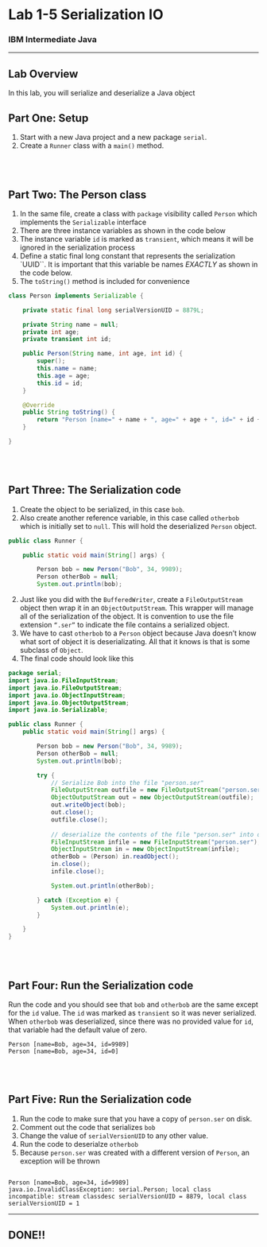 # Lab 1-5 Serialization IO
### IBM Intermediate Java

---

## Lab Overview

In this lab, you will serialize and deserialize a Java object

## Part One: Setup

1. Start with a new Java project and a new package `serial`.
2. Create a `Runner` class with a `main()` method.

<br/>
<br/>

## Part Two: The Person class

1. In the same file, create a class with `package` visibility called `Person` which implements the `Serializable` interface
2. There are three instance variables as shown in the code below
3. The instance variable `id` is marked as `transient`, which means it will be ignored in the serialization process
4. Define a static final long constant that represents the serialization `UUID``. It is important that this variable be names _EXACTLY_ as shown in the code below.
5. The `toString()` method is included for convenience

```java
class Person implements Serializable {

	private static final long serialVersionUID = 8879L;

	private String name = null;
	private int age;
	private transient int id;

	public Person(String name, int age, int id) {
		super();
		this.name = name;
		this.age = age;
		this.id = id;
	}

	@Override
	public String toString() {
		return "Person [name=" + name + ", age=" + age + ", id=" + id + "]";
	}

}

```
<br/>
<br/>

## Part Three: The Serialization code

1. Create the object to be serialized, in this case `bob`.
2. Also create another reference variable, in this case called `otherbob` which is initially set to `null`. This will hold the deserialized `Person` object.

```java
public class Runner {

	public static void main(String[] args) {

		Person bob = new Person("Bob", 34, 9989);
		Person otherBob = null;
		System.out.println(bob);
```

2. Just like you did with the `BufferedWriter`, create a `FileOutputStream` object then wrap it in an `ObjectOutputStream`. This wrapper will manage all of the serialization of the object. It is convention to use the file extension `“.ser”` to indicate the file contains a serialized object.
3. We have to cast `otherbob` to a `Person` object because Java doesn’t know what sort of object it is deserializating. All that it knows is that is some subclass of `Object`.
4. The final code should look like this

```java
package serial;
import java.io.FileInputStream;
import java.io.FileOutputStream;
import java.io.ObjectInputStream;
import java.io.ObjectOutputStream;
import java.io.Serializable;

public class Runner {
	public static void main(String[] args) {

		Person bob = new Person("Bob", 34, 9989);
		Person otherBob = null;
		System.out.println(bob);

		try {
            // Serialize Bob into the file "person.ser"
			FileOutputStream outfile = new FileOutputStream("person.ser");
			ObjectOutputStream out = new ObjectOutputStream(outfile);
			out.writeObject(bob);
			out.close();
			outfile.close();
      
            // deserialize the contents of the file "person.ser" into otherbob
			FileInputStream infile = new FileInputStream("person.ser");
			ObjectInputStream in = new ObjectInputStream(infile);
			otherBob = (Person) in.readObject();
			in.close();
			infile.close();

			System.out.println(otherBob);

		} catch (Exception e) {
			System.out.println(e);
		}

	}
}
```
<br/>
<br/>

## Part Four: Run the Serialization code

Run the code and you should see that `bob` and `otherbob` are the same except for the `id` value. The `id` was marked as `transient` so it was never serialized. When `otherbob` was deserialized, since there was no provided value for `id`, that variable had the default value of zero.

```console
Person [name=Bob, age=34, id=9989]
Person [name=Bob, age=34, id=0]
```

<br/>
<br/>

## Part Five: Run the Serialization code

1. Run the code to make sure that you have a copy of `person.ser` on disk.
2. Comment out the code that serializes `bob`
3. Change the value of `serialVersionUID` to any other value.
4. Run the code to deserialze `otherbob`
5. Because `person.ser` was created with a different version of `Person`, an exception will be thrown

```console

Person [name=Bob, age=34, id=9989]
java.io.InvalidClassException: serial.Person; local class incompatible: stream classdesc serialVersionUID = 8879, local class serialVersionUID = 1

```


---
## DONE!!



